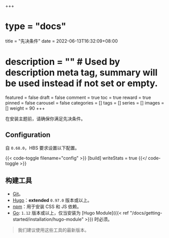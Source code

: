 +++
# type = "docs"
title = "先决条件"
date = 2022-06-13T16:32:09+08:00
# description = "" # Used by description meta tag, summary will be used instead if not set or empty.
featured = false
draft = false
comment = true
toc = true
reward = true
pinned = false
carousel = false
categories = []
tags = []
series = []
images = []
weight = 90
+++

在安装主题前，请确保你满足先决条件。

<!--more-->

## Configuration

自 `0.68.0`，HBS 要求设置以下配置。

{{< code-toggle filename="config" >}}
[build]
  writeStats = true
{{</ code-toggle >}}

## 构建工具

- [Git](https://git-scm.com/downloads)。
- [Hugo](https://gohugo.io/getting-started/installing/)：**extended** `0.97.0` 版本或以上。
- [npm](https://nodejs.org/en/download/)：用于安装 CSS 和 JS  依赖。
- [Go](https://go.dev/dl/): `1.12` 版本或以上，仅当安装为 [Hugo Module]({{< ref "/docs/getting-started/installation/hugo-module" >}}) 时必须。

> 我们建议使用这些工具的最新版本。
